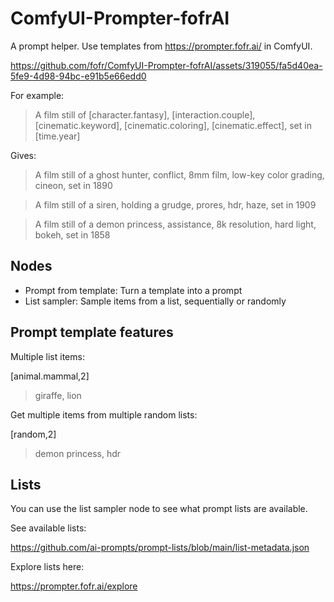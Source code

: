 # ComfyUI-Prompter-fofrAI

A prompt helper. Use templates from https://prompter.fofr.ai/ in ComfyUI.

https://github.com/fofr/ComfyUI-Prompter-fofrAI/assets/319055/fa5d40ea-5fe9-4d98-94bc-e91b5e66edd0

For example:

> A film still of [character.fantasy], [interaction.couple], [cinematic.keyword], [cinematic.coloring], [cinematic.effect], set in [time.year]

Gives:

> A film still of a ghost hunter, conflict, 8mm film, low-key color grading, cineon, set in 1890

> A film still of a siren, holding a grudge, prores, hdr, haze, set in 1909

> A film still of a demon princess, assistance, 8k resolution, hard light, bokeh, set in 1858

## Nodes

- Prompt from template: Turn a template into a prompt
- List sampler: Sample items from a list, sequentially or randomly

## Prompt template features

Multiple list items:

[animal.mammal,2]

> giraffe, lion

Get multiple items from multiple random lists:

[random,2]

> demon princess, hdr

## Lists

You can use the list sampler node to see what prompt lists are available.

See available lists:

https://github.com/ai-prompts/prompt-lists/blob/main/list-metadata.json

Explore lists here:

https://prompter.fofr.ai/explore
